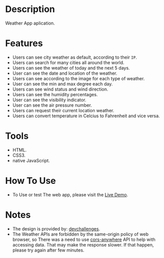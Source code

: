 # Description

Weather App aplication.

# Features

- Users can see city weather as default, according to their `IP`.
- Users can search for many cities all around the world.
- Users can see the weather of today and the next 5 days.
- User can see the date and location of the weather.
- Users can see according to the image for each type of weather.
- User can see the min and max degree each day.
- Users can see wind status and wind direction.
- Users can see the humidity percentages.
- User can see the visibility indicator.
- User can see the air pressure number.
- Users can request their current location weather. 
- Users can convert temperature in Celcius to Fahrenheit and vice versa.

# Tools

- HTML.
- CSS3.
- native JavaScript.


# How To Use

- To Use or test The web app, please visit the [Live Demo](https://devchallenge-weatherapp.netlify.app/).

# Notes

- The design is provided by: [devchallenges](https://devchallenges.io/challenges/mM1UIenRhK808W8qmLWv).
- The Weather APIs are forbidden by the same-origin policy of web browser, so There was a need to use [cors-anywhere](https://cors-anywhere.herokuapp.com/) API to help with accessing data. That may make the response slower. If that happen, please try again after few minutes.